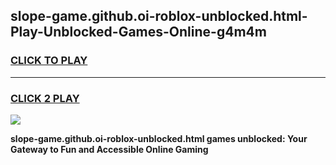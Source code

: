 
## slope-game.github.oi-roblox-unblocked.html-Play-Unblocked-Games-Online-g4m4m
<h3>
<a href="https://premium76.site?title=slope-game.github.oi-roblox-unblocked.html&ref=24A">CLICK TO PLAY</a></h3>
<hr>

<h3>
<a href="https://premium76.site?title=slope-game.github.oi-roblox-unblocked.html&ref=24A">CLICK 2 PLAY</a>
  
</h3>

<a href="https://premium76.site?title=slope-game.github.oi-roblox-unblocked.html&ref=24A"><img src="https://clearcache.store/games.png"></a>


**slope-game.github.oi-roblox-unblocked.html games unblocked: Your Gateway to Fun and Accessible Online Gaming**

